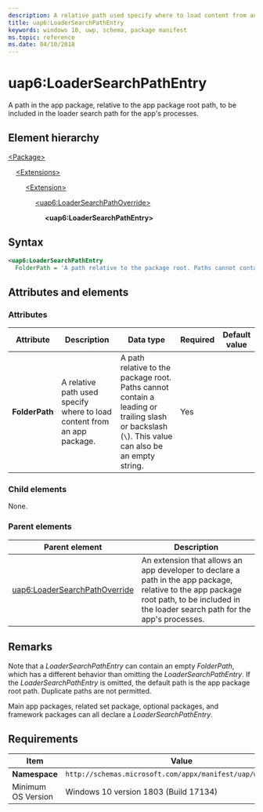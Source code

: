 ```yaml
---
description: A relative path used specify where to load content from an app package.
title: uap6:LoaderSearchPathEntry
keywords: windows 10, uwp, schema, package manifest
ms.topic: reference
ms.date: 04/10/2018
---
```


# uap6:LoaderSearchPathEntry

A path in the app package, relative to the app package root path, to be included in the loader search path for the app's processes.

## Element hierarchy

[\<Package\>](element-package.md)

&nbsp;&nbsp;&nbsp;&nbsp;[\<Extensions\>](element-extensions.md)

&nbsp;&nbsp;&nbsp;&nbsp; &nbsp;&nbsp;&nbsp;&nbsp;[\<Extension\>](element-extension.md)

&nbsp;&nbsp;&nbsp;&nbsp; &nbsp;&nbsp;&nbsp;&nbsp; &nbsp;&nbsp;&nbsp;&nbsp;[\<uap6:LoaderSearchPathOverride\>](element-uap6-loadersearchpathoverride.md)

&nbsp;&nbsp;&nbsp;&nbsp; &nbsp;&nbsp;&nbsp;&nbsp; &nbsp;&nbsp;&nbsp;&nbsp; &nbsp;&nbsp;&nbsp;&nbsp;**\<uap6:LoaderSearchPathEntry\>**

## Syntax

```xml
<uap6:LoaderSearchPathEntry
  FolderPath = 'A path relative to the package root. Paths cannot contain a leading or trailing slash or backslash ("\"). This value can also be an empty string.' />
```

## Attributes and elements

### Attributes

| Attribute | Description | Data type | Required | Default value |
|-|-|-|-|-|
| **FolderPath** | A relative path used specify where to load content from an app package. | A path relative to the package root. Paths cannot contain a leading or trailing slash or backslash (`\`). This value can also be an empty string. | Yes |  |

### Child elements

None.

### Parent elements

| Parent element | Description |
|-|-|
| [uap6:LoaderSearchPathOverride](element-uap6-loadersearchpathoverride.md) | An extension that allows an app developer to declare a path in the app package, relative to the app package root path, to be included in the loader search path for the app's processes. |

## Remarks

Note that a *LoaderSearchPathEntry* can contain an empty *FolderPath*, which has a different behavior than omitting the *LoaderSearchPathEntry*. If the *LoaderSearchPathEntry* is omitted, the default path is the app package root path. Duplicate paths are not permitted.

Main app packages, related set package, optional packages, and framework packages can all declare a *LoaderSearchPathEntry*.

## Requirements

| Item | Value |
|--|--|
| **Namespace** | `http://schemas.microsoft.com/appx/manifest/uap/windows10/6` |
| Minimum OS Version | Windows 10 version 1803 (Build 17134) |
